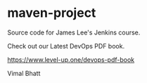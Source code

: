 # maven-project
Source code for James Lee's Jenkins course.

Check out our Latest DevOps PDF book.

https://www.level-up.one/devops-pdf-book


Vimal Bhatt
